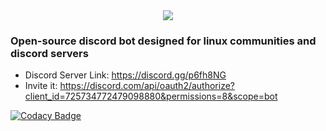 
<center><img src="https://cdn.discordapp.com/attachments/724424681762979922/738152809626730556/tux2.png"></img></center>


### Open-source discord bot designed for linux communities and discord servers
- Discord Server Link: https://discord.gg/p6fh8NG
- Invite it: https://discord.com/api/oauth2/authorize?client_id=725734772479098880&permissions=8&scope=bot 

[![Codacy Badge](https://app.codacy.com/project/badge/Grade/165a8f7d24c44167a24234da95427062)](https://www.codacy.com/manual/Abb1x/Tux?utm_source=github.com&amp;utm_medium=referral&amp;utm_content=Abb1x/Tux&amp;utm_campaign=Badge_Grade)
